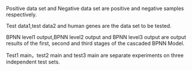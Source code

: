 Positive data set and Negative data set are positive and negative samples respectively.

Test data1,test data2 and human genes are the data set to be tested.

BPNN level1 output,BPNN level2 output and BPNN level3 output are output results of the first, second and third stages of the cascaded BPNN Model.

Test1 main，test2 main and test3 main are separate experiments on three independent test sets.
